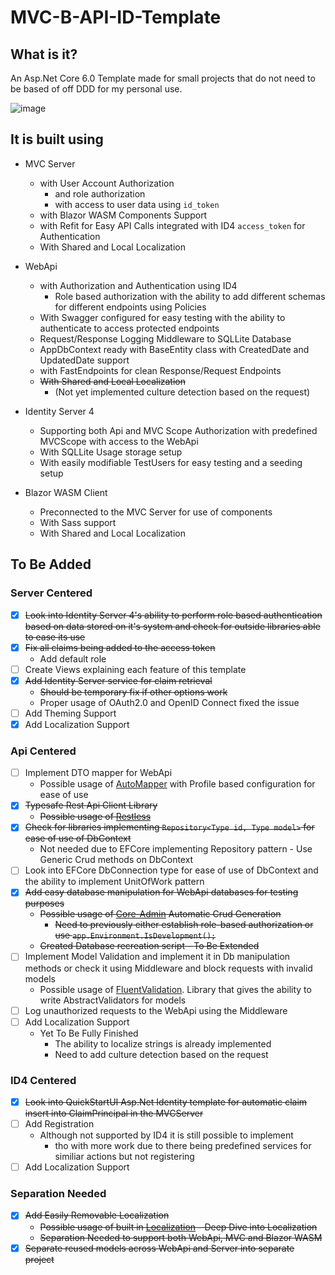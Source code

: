 # MVC-B-API-ID-Template

## What is it?

An Asp.Net Core 6.0 Template made for small projects that do not need to be based of off DDD for my personal use.

![image](https://user-images.githubusercontent.com/49447848/189417096-97ca0eae-018f-4a88-a026-d2d63c66aa32.png)

## It is built using

- MVC Server

    - with User Account Authorization
        - and role authorization
        - with access to user data using `id_token`
    - with Blazor WASM Components Support
    - with Refit for Easy API Calls integrated with ID4 `access_token` for Authentication
    - With Shared and Local Localization

- WebApi

    - with Authorization and Authentication using ID4
        - Role based authorization with the ability to add different schemas for different endpoints using Policies
    - With Swagger configured for easy testing with the ability to authenticate to access protected endpoints
    - Request/Response Logging Middleware to SQLLite Database
    - AppDbContext ready with BaseEntity class with CreatedDate and UpdatedDate support
    - with FastEndpoints for clean Response/Request Endpoints
    - ~~With Shared and Local Localization~~
        - (Not yet implemented culture detection based on the request)

- Identity Server 4

    - Supporting both Api and MVC Scope Authorization with predefined MVCScope with access to the WebApi
    - With SQLLite Usage storage setup
    - With easily modifiable TestUsers for easy testing and a seeding setup

- Blazor WASM Client
    - Preconnected to the MVC Server for use of components
    - With Sass support
    - With Shared and Local Localization

## To Be Added

### Server Centered

- [x] ~~Look into Identity Server 4's ability to perform role based authentication based on data stored on it's system
  and
  check for outside libraries able to ease its use~~
- [x] ~~Fix all claims being added to the access token~~
    - Add default role
- [ ] Create Views explaining each feature of this template
- [x] ~~Add Identity Server service for claim retrieval~~
    - ~~Should be temporary fix if other options work~~
    - Proper usage of OAuth2.0 and OpenID Connect fixed the issue
- [ ] Add Theming Support
- [x] Add Localization Support

### Api Centered

- [ ] Implement DTO mapper for WebApi
    - Possible usage of [AutoMapper](https://docs.automapper.org/en/stable/Getting-started.html) with Profile based
      configuration for ease of use
- [x] ~~Typesafe Rest Api Client Library~~
    - ~~Possible usage
      of [Restless](https://github.com/letsar/RestLess "Compilation Time Generated Rest Api Client Library")~~
- [x] ~~Check for libraries implementing `Repository<Type id, Type model>` for ease of use of DbContext~~
    - Not needed due to EFCore implementing Repository pattern - Use Generic Crud methods on DbContext
- [ ] Look into EFCore DbConnection type for ease of use of DbContext and the ability to implement UnitOfWork pattern
- [x] ~~Add easy database manipulation for WebApi databases for testing purposes~~
    - ~~Possible usage of [Core-Admin](https://github.com/edandersen/core-admin) Automatic Crud Generation~~
        - ~~Need to previously either establish role-based authorization or use `app.Environment.IsDevelopment();`~~
    - ~~Created Database recreation script - To Be Extended~~
- [ ] Implement Model Validation and implement it in Db manipulation methods or check it using Middleware and block
  requests with invalid models
    - Possible usage of [FluentValidation](https://github.com/FluentValidation/FluentValidation). Library that gives the
      ability to write AbstractValidators for models
- [ ] Log unauthorized requests to the WebApi using the Middleware
- [ ] Add Localization Support
    - Yet To Be Fully Finished
        - The ability to localize strings is already implemented
        - Need to add culture detection based on the request

### ID4 Centered

- [x] ~~Look into QuickStartUI Asp.Net Identity template for automatic claim insert into ClaimPrincipal in the
  MVCServer~~
- [ ] Add Registration
    - Although not supported by ID4 it is still possible to implement
        - tho with more work due to there being predefined services for similiar actions but not registering
- [ ] Add Localization Support

### Separation Needed

- [x] ~~Add Easily Removable Localization~~
    - ~~Possible usage of built
      in [Localization](https://www.codemag.com/Article/2009081/A-Deep-Dive-into-ASP.NET-Core-Localization) - Deep Dive
      into Localization~~
    - ~~Separation Needed to support both WebApi, MVC and Blazor WASM~~
- [x] ~~Separate reused models across WebApi and Server into separate project~~
